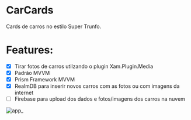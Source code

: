 # CarCards

Cards de carros no estilo Super Trunfo.

# Features:

- [X] Tirar fotos de carros utilzando o plugin Xam.Plugin.Media
- [X] Padrão MVVM
- [X] Prism Framework MVVM
- [X] RealmDB para inserir novos carros com as fotos ou com imagens da internet
- [ ] Firebase para upload dos dados e fotos/imagens dos carros na nuvem

![app_](https://user-images.githubusercontent.com/10350009/81409217-1cb22880-9115-11ea-8bba-662d9bc30358.png)
